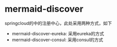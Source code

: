 # mermaid-discover
springcloud的中的注册中心，此处采用两种方式，如下
 - mermaid-discover-eureka: 采用eureka的方式
 - mermaid-discover-consul: 采用consul的方式